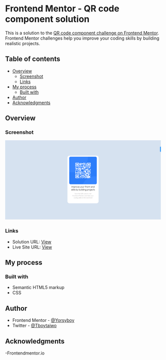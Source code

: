 # Frontend Mentor - QR code component solution

This is a solution to the [QR code component challenge on Frontend Mentor](https://www.frontendmentor.io/challenges/qr-code-component-iux_sIO_H). Frontend Mentor challenges help you improve your coding skills by building realistic projects. 

## Table of contents

- [Overview](#overview)
  - [Screenshot](#screenshot)
  - [Links](#links)
- [My process](#my-process)
  - [Built with](#built-with)
- [Author](#author)
- [Acknowledgments](#acknowledgments)

## Overview

### Screenshot

![screenshot](./images/app_screenshot.png)


### Links

- Solution URL: [View](https://github.com/Yorsyboy/task1)
- Live Site URL: [View](https://yorsyboy.github.io/task1/)

## My process

### Built with

- Semantic HTML5 markup
- CSS 


## Author
- Frontend Mentor - [@Yorsyboy](https://www.frontendmentor.io/profile/Yorsyboy)
- Twitter - [@Tboytaiwo](https://twitter.com/Tboytaiwo)

## Acknowledgments

-Frontendmentor.io
